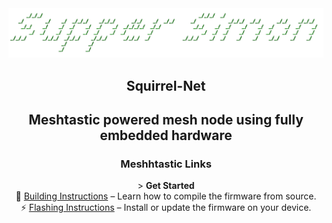<div align="center">
  <a href="https://meshtastic.org">
    <img src=".github/SupperSimon.png" alt="SupperSimon" width="800"/>
  </a>

  <h2>Squirrel-Net</h2>
  <h2>Meshtastic powered mesh node using fully embedded hardware</h2>
  
  <p>
    <h3>Meshhtastic Links</h3>>
    <a href="https://meshtastic.org" style="text-decoration:none; font-weight:bold;">Get Started</a><br/>
    🔧 <a href="https://meshtastic.org/docs/development/firmware/build">Building Instructions</a> – Learn how to compile the firmware from source.<br/>
    ⚡ <a href="https://meshtastic.org/docs/getting-started/flashing-firmware/">Flashing Instructions</a> – Install or update the firmware on your device.
  </p>
</div>

